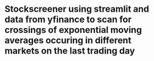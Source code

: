 # Stockscreener using streamlit and data from yfinance to scan for crossings of exponential moving averages occuring in different markets on the last trading day
